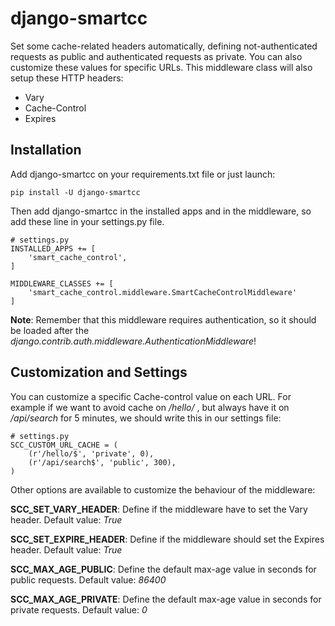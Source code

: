 # django-smartcc
Set some cache-related headers automatically, defining not-authenticated
requests as public and authenticated requests as private. You can also customize these values for specific URLs. This middleware class will also setup these HTTP headers:

* Vary
* Cache-Control
* Expires

## Installation
Add django-smartcc on your requirements.txt file or just launch:

    pip install -U django-smartcc
   
Then add django-smartcc in the installed apps and in the middleware, so add these line in your settings.py file.

    # settings.py
    INSTALLED_APPS += [
        'smart_cache_control',
    ]
    
    MIDDLEWARE_CLASSES += [
        'smart_cache_control.middleware.SmartCacheControlMiddleware'
    ]

**Note**: Remember that this middleware requires authentication, so it should be loaded after the *django.contrib.auth.middleware.AuthenticationMiddleware*!
    

## Customization and Settings
You can customize a specific Cache-control value on each URL. For example
if we want to avoid cache on */hello/* , but always have it on */api/search* for 5 minutes, we should write this in our settings file:

    # settings.py
    SCC_CUSTOM_URL_CACHE = (
        (r'/hello/$', 'private', 0),
        (r'/api/search$', 'public', 300),
    )

Other options are available to customize the behaviour of the middleware:

**SCC_SET_VARY_HEADER**: Define if the middleware have to set the Vary header.
                     Default value: *True*

**SCC_SET_EXPIRE_HEADER**: Define if the middleware should set the Expires
                       header. Default value: *True*

**SCC_MAX_AGE_PUBLIC**: Define the default max-age value in seconds for public
                    requests. Default value: *86400*

**SCC_MAX_AGE_PRIVATE**: Define the default max-age value in seconds for
                     private requests. Default value: *0*